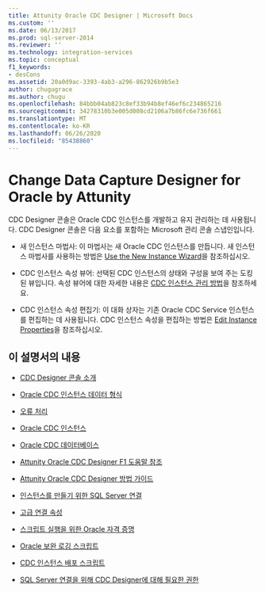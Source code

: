 ```yaml
---
title: Attunity Oracle CDC Designer | Microsoft Docs
ms.custom: ''
ms.date: 06/13/2017
ms.prod: sql-server-2014
ms.reviewer: ''
ms.technology: integration-services
ms.topic: conceptual
f1_keywords:
- desCons
ms.assetid: 20a0d9ac-3393-4ab3-a296-862926b9b5e3
author: chugugrace
ms.author: chugu
ms.openlocfilehash: 84bbb04ab823c8ef33b94b8ef46ef6c234865216
ms.sourcegitcommit: 34278310b3e005d008cd2106a7b86fc6e736f661
ms.translationtype: MT
ms.contentlocale: ko-KR
ms.lasthandoff: 06/26/2020
ms.locfileid: "85438860"
---
```

# <a name="change-data-capture-designer-for-oracle-by-attunity"></a>Change Data Capture Designer for Oracle by Attunity
  CDC Designer 콘솔은 Oracle CDC 인스턴스를 개발하고 유지 관리하는 데 사용됩니다. CDC Designer 콘솔은 다음 요소를 포함하는 Microsoft 관리 콘솔 스냅인입니다.  
  
-   새 인스턴스 마법사: 이 마법사는 새 Oracle CDC 인스턴스를 만듭니다. 새 인스턴스 마법사를 사용하는 방법은 [Use the New Instance Wizard](use-the-new-instance-wizard.md)을 참조하십시오.  
  
-   CDC 인스턴스 속성 뷰어: 선택된 CDC 인스턴스의 상태와 구성을 보여 주는 도킹된 뷰입니다. 속성 뷰어에 대한 자세한 내용은 [CDC 인스턴스 관리 방법](manage-a-cdc-instance.md)을 참조하세요.  
  
-   CDC 인스턴스 속성 편집기: 이 대화 상자는 기존 Oracle CDC Service 인스턴스를 편집하는 데 사용됩니다. CDC 인스턴스 속성을 편집하는 방법은 [Edit Instance Properties](edit-instance-properties.md)을 참조하십시오.  
  
## <a name="in-this-documentation"></a>이 설명서의 내용  
  
-   [CDC Designer 콘솔 소개](the-cdc-designer-console-introduction.md)  
  
-   [Oracle CDC 인스턴스 데이터 형식](oracle-cdc-instance-data-types.md)  
  
-   [오류 처리](error-handling.md)  
  
-   [Oracle CDC 인스턴스](the-oracle-cdc-instance.md)  
  
-   [Oracle CDC 데이터베이스](the-oracle-cdc-databases.md)  
  
-   [Attunity Oracle CDC Designer F1 도움말 참조](change-data-capture-designer-for-oracle-by-attunity-f1-help-reference.md)  
  
-   [Attunity Oracle CDC Designer 방법 가이드](change-data-capture-designer-for-oracle-by-attunity-how-to-guide.md)  
  
-   [인스턴스를 만들기 위한 SQL Server 연결](sql-server-connection-for-instance-creation.md)  
  
-   [고급 연결 속성](advanced-connection-properties.md)  
  
-   [스크립트 실행을 위한 Oracle 자격 증명](oracle-credentials-for-running-script.md)  
  
-   [Oracle 보완 로깅 스크립트](oracle-supplemental-logging-script.md)  
  
-   [CDC 인스턴스 배포 스크립트](cdc-instance-deployment-script.md)  
  
-   [SQL Server 연결을 위해 CDC Designer에 대해 필요한 권한](sql-server-connection-required-permissions-for-the-cdc-designer.md)  
  
  
